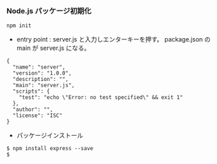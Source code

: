 ### Node.js パッケージ初期化

```
npm init
```

- entry point : server.js と入力しエンターキーを押す。
  package.json の main が server.js になる。

```
{
  "name": "server",
  "version": "1.0.0",
  "description": "",
  "main": "server.js",
  "scripts": {
    "test": "echo \"Error: no test specified\" && exit 1"
  },
  "author": "",
  "license": "ISC"
}
```
- パッケージインストール
```
$ npm install express --save
$ 
```
